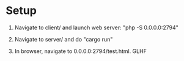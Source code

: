 # Setup #

1. Navigate to client/ and launch web server: "php -S 0.0.0.0:2794"

2. Navigate to server/ and do "cargo run"

3. In browser, navigate to 0.0.0.0:2794/test.html. GLHF
